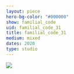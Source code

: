 ```yaml
---
layout: piece
hero-bg-color: "#000000"
show: familial_code
uid: familial_code_31
title: familial_code_31
medium: mixed
dates: 2020
type: studio
---
```


<img src="{{site.baseurl}}img/{{page.type}}/{{page.show}}/{{page.uid}}.jpg" class="piece-photo"/>
